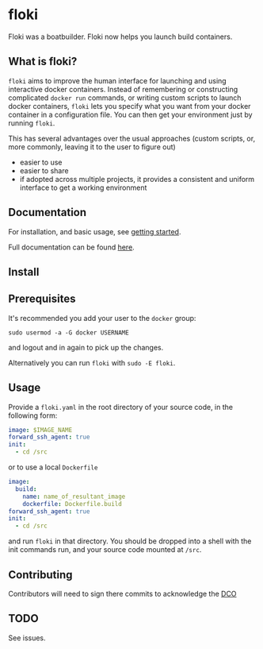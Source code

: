 # floki

Floki was a boatbuilder. Floki now helps you launch build containers.

## What is floki?

`floki` aims to improve the human interface for launching and using interactive docker containers. Instead of remembering or constructing complicated `docker run` commands, or writing custom scripts to launch docker containers, `floki` lets you specify what you want from your docker container in a configuration file. You can then get your environment just by running `floki`.

This has several advantages over the usual approaches (custom scripts, or, more commonly, leaving it to the user to figure out)

- easier to use
- easier to share
- if adopted across multiple projects, it provides a consistent and uniform interface to get a working environment

## Documentation

For installation, and basic usage, see [getting started](https://metaswitch.github.io/floki/documentation/getting-started/).

Full documentation can be found [here](https://metaswitch.github.io/floki/).

## Install

## Prerequisites

It's recommended you add your user to the `docker` group:

```
sudo usermod -a -G docker USERNAME
```

and logout and in again to pick up the changes.

Alternatively you can run `floki` with `sudo -E floki`.

## Usage

Provide a `floki.yaml` in the root directory of your source code, in the following form:

```yaml
image: $IMAGE_NAME
forward_ssh_agent: true
init:
  - cd /src
```

or to use a local `Dockerfile`

```yaml
image:
  build:
    name: name_of_resultant_image
    dockerfile: Dockerfile.build
forward_ssh_agent: true
init:
  - cd /src
```

and run `floki` in that directory. You should be dropped into a shell with the init commands run, and your source code mounted at `/src`.

## Contributing

Contributors will need to sign there commits to acknowledge the [DCO](DCO) 

## TODO

See issues.

